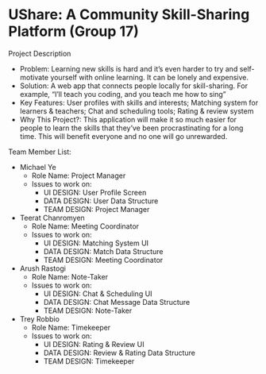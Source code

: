 # UShare: A Community Skill-Sharing Platform (Group 17) 

Project Description
- Problem: Learning new skills is hard and it’s even harder to try and self-motivate yourself with online learning. It can be lonely and expensive.
- Solution: A web app that connects people locally for skill-sharing. For example, “I’ll teach you coding, and you teach me how to sing”
- Key Features: User profiles with skills and interests; Matching system for learners & teachers; Chat and scheduling tools; Rating & review system
- Why This Project?: This application will make it so much easier for people to learn the skills that they’ve been procrastinating for a long time. This will benefit everyone and no one will go unrewarded. 



Team Member List:
- Michael Ye
  - Role Name: Project Manager
  - Issues to work on:
      - UI DESIGN: User Profile Screen
      - DATA DESIGN: User Data Structure
      - TEAM DESIGN: Project Manager
- Teerat Chanromyen
  - Role Name: Meeting Coordinator
  - Issues to work on:
      - UI DESIGN: Matching System UI
      - DATA DESIGN: Match Data Structure
      - TEAM DESIGN: Meeting Coordinator
- Arush Rastogi
  - Role Name: Note-Taker
  - Issues to work on:
      - UI DESIGN: Chat & Scheduling UI
      - DATA DESIGN: Chat Message Data Structure
      - TEAM DESIGN: Note-Taker
- Trey Robbio
  - Role Name: Timekeeper
  - Issues to work on:
      - UI DESIGN: Rating & Review UI
      - DATA DESIGN: Review & Rating Data Structure
      - TEAM DESIGN: Timekeeper
